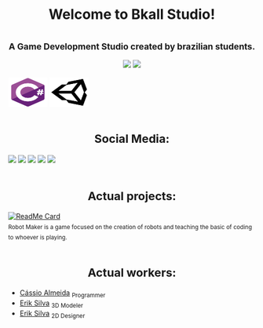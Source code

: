<div align="center">


<h1 align="center"> Welcome to Bkall Studio!</a></h1>
<h2 align="center"> <sub> A Game Development Studio created by brazilian students. </sub></h2>


  <img height="40%" src="https://github-readme-stats.vercel.app/api?username=CassioJ2&show_icons=true&theme=tokyonight&include_all_commits=true&count_private=true"/>
  <img height="40%" src="https://github-readme-stats.vercel.app/api/top-langs/?username=CassioJ2&layout=compact&langs_count=1000&theme=tokyonight"/>
</div>

<div style="display: inline_block"><br>
  
  
  <img align="center" alt="Cassio-Csharp" height="60" width="80" src="https://raw.githubusercontent.com/devicons/devicon/master/icons/csharp/csharp-original.svg">
  <img align="center" alt="Cassio-Unity" height="60" width="80" src="icons/unity.svg">


</div>




<div> 

<h1 align="center"> <sub> Social Media: </sub></h1>


  <a href="https://instagram.com/almeidacassio02" target="_blank"><img src="https://img.shields.io/badge/-Instagram-%23E4405F?style=for-the-badge&logo=instagram&logoColor=white" target="_blank"></a>
 	<a href="https://www.twitch.tv/synceapenas" target="_blank"><img src="https://img.shields.io/badge/Twitch-9146FF?style=for-the-badge&logo=twitch&logoColor=white" target="_blank"></a>
 <a href="https://discord.gg/AEBkQMV2jM" target="_blank"><img src="https://img.shields.io/badge/Discord-7289DA?style=for-the-badge&logo=discord&logoColor=white" target="_blank"></a> 
  <a href = "mailto:beehkall@gmail.com"><img src="https://img.shields.io/badge/-Gmail-%23333?style=for-the-badge&logo=gmail&logoColor=white" target="_blank"></a>
  <a href="https://www.linkedin.com/in/cássio-almeida-765578228/" target="_blank"><img src="https://img.shields.io/badge/-LinkedIn-%230077B5?style=for-the-badge&logo=linkedin&logoColor=white" target="_blank"></a> 
  
 <div>
 
 <div>
 
 <h1 align="center"> <sub> Actual projects: </sub></h1>

[![ReadMe Card](https://github-readme-stats.vercel.app/api/pin/?username=BkallStudio&repo=robotmaker)](https://github.com/BkallStudio/bkall-july)        
<sub> Robot Maker is a game focused on the creation of robots and teaching the basic of coding to whoever is playing. </sub>


<div>

<h1 align="center"> <sub> Actual workers: </sub></h1>

 * <a href="https://github.com/CassioJ2" target="_blank">Cássio Almeida</a> <sub> Programmer </sub>
 * <a href="https://github.com/ErikSilva23" target="_blank">Erik Silva</a> <sub> 3D Modeler </sub>
 * <a href="https://github.com/raiocamos" target="_blank">Erik Silva</a> <sub> 2D Designer </sub>

</div>



